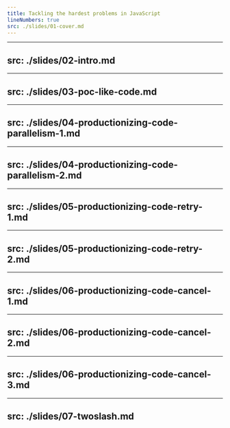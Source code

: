 ```yaml
---
title: Tackling the hardest problems in JavaScript
lineNumbers: true
src: ./slides/01-cover.md
---
```


---
src: ./slides/02-intro.md
---

---
src: ./slides/03-poc-like-code.md
---

---
src: ./slides/04-productionizing-code-parallelism-1.md
---

---
src: ./slides/04-productionizing-code-parallelism-2.md
---

---
src: ./slides/05-productionizing-code-retry-1.md
---

---
src: ./slides/05-productionizing-code-retry-2.md
---

---
src: ./slides/06-productionizing-code-cancel-1.md
---

---
src: ./slides/06-productionizing-code-cancel-2.md
---

---
src: ./slides/06-productionizing-code-cancel-3.md
---

---
src: ./slides/07-twoslash.md
---
